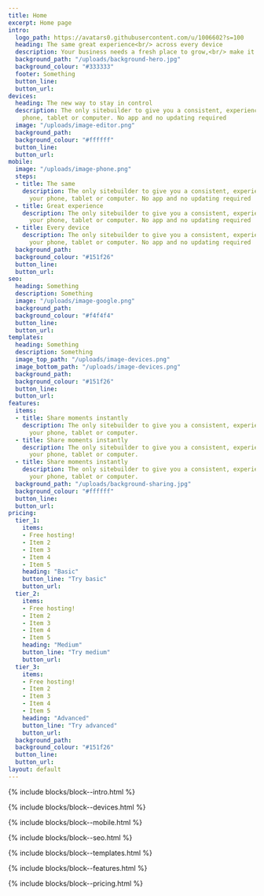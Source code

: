 ```yaml
---
title: Home
excerpt: Home page
intro:
  logo_path: https://avatars0.githubusercontent.com/u/1006602?s=100
  heading: The same great experience<br/> across every device
  description: Your business needs a fresh place to grow,<br/> make it happen today!
  background_path: "/uploads/background-hero.jpg"
  background_colour: "#333333"
  footer: Something
  button_line:
  button_url:
devices:
  heading: The new way to stay in control
  description: The only sitebuilder to give you a consistent, experience across your
    phone, tablet or computer. No app and no updating required
  image: "/uploads/image-editor.png"
  background_path:
  background_colour: "#ffffff"
  button_line:
  button_url:
mobile:
  image: "/uploads/image-phone.png"
  steps:
  - title: The same
    description: The only sitebuilder to give you a consistent, experience across
      your phone, tablet or computer. No app and no updating required
  - title: Great experience
    description: The only sitebuilder to give you a consistent, experience across
      your phone, tablet or computer. No app and no updating required
  - title: Every device
    description: The only sitebuilder to give you a consistent, experience across
      your phone, tablet or computer. No app and no updating required
  background_path:
  background_colour: "#151f26"
  button_line:
  button_url:
seo:
  heading: Something
  description: Something
  image: "/uploads/image-google.png"
  background_path:
  background_colour: "#f4f4f4"
  button_line:
  button_url:
templates:
  heading: Something
  description: Something
  image_top_path: "/uploads/image-devices.png"
  image_bottom_path: "/uploads/image-devices.png"
  background_path:
  background_colour: "#151f26"
  button_line:
  button_url:
features:
  items:
  - title: Share moments instantly
    description: The only sitebuilder to give you a consistent, experience across
      your phone, tablet or computer.
  - title: Share moments instantly
    description: The only sitebuilder to give you a consistent, experience across
      your phone, tablet or computer.
  - title: Share moments instantly
    description: The only sitebuilder to give you a consistent, experience across
      your phone, tablet or computer.
  background_path: "/uploads/background-sharing.jpg"
  background_colour: "#ffffff"
  button_line:
  button_url:
pricing:
  tier_1:
    items:
    - Free hosting!
    - Item 2
    - Item 3
    - Item 4
    - Item 5
    heading: "Basic"
    button_line: "Try basic"
    button_url:
  tier_2:
    items:
    - Free hosting!
    - Item 2
    - Item 3
    - Item 4
    - Item 5
    heading: "Medium"
    button_line: "Try medium"
    button_url:
  tier_3:
    items:
    - Free hosting!
    - Item 2
    - Item 3
    - Item 4
    - Item 5
    heading: "Advanced"
    button_line: "Try advanced"
    button_url:
  background_path:
  background_colour: "#151f26"
  button_line:
  button_url:
layout: default
---
```


{% include blocks/block--intro.html %}

{% include blocks/block--devices.html %}

{% include blocks/block--mobile.html %}

{% include blocks/block--seo.html %}

{% include blocks/block--templates.html %}

{% include blocks/block--features.html %}

{% include blocks/block--pricing.html %}
